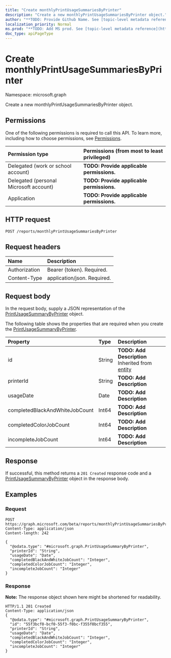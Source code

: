 ```yaml
---
title: "Create monthlyPrintUsageSummariesByPrinter"
description: "Create a new monthlyPrintUsageSummariesByPrinter object."
author: "**TODO: Provide Github Name. See [topic-level metadata reference](https://msgo.azurewebsites.net/add/document/guidelines/metadata.html#topic-level-metadata)**"
localization_priority: Normal
ms.prod: "**TODO: Add MS prod. See [topic-level metadata reference](https://msgo.azurewebsites.net/add/document/guidelines/metadata.html#topic-level-metadata)**"
doc_type: apiPageType
---
```


# Create monthlyPrintUsageSummariesByPrinter

Namespace: microsoft.graph

Create a new monthlyPrintUsageSummariesByPrinter object.

## Permissions
One of the following permissions is required to call this API. To learn more, including how to choose permissions, see [Permissions](/concepts/permissions-reference.md).

|Permission type|Permissions (from most to least privileged)|
|:---|:---|
|Delegated (work or school account)|**TODO: Provide applicable permissions.**|
|Delegated (personal Microsoft account)|**TODO: Provide applicable permissions.**|
|Application|**TODO: Provide applicable permissions.**|

## HTTP request

<!-- {
  "blockType": "ignored"
}
-->
``` http
POST /reports/monthlyPrintUsageSummariesByPrinter
```

## Request headers
|Name|Description|
|:---|:---|
|Authorization|Bearer {token}. Required.|
|Content-Type|application/json. Required.|

## Request body
In the request body, supply a JSON representation of the [PrintUsageSummaryByPrinter](../resources/printusagesummarybyprinter.md) object.

The following table shows the properties that are required when you create the [PrintUsageSummaryByPrinter](../resources/printusagesummarybyprinter.md).

|Property|Type|Description|
|:---|:---|:---|
|id|String|**TODO: Add Description** Inherited from [entity](../resources/entity.md)|
|printerId|String|**TODO: Add Description**|
|usageDate|Date|**TODO: Add Description**|
|completedBlackAndWhiteJobCount|Int64|**TODO: Add Description**|
|completedColorJobCount|Int64|**TODO: Add Description**|
|incompleteJobCount|Int64|**TODO: Add Description**|



## Response

If successful, this method returns a `201 Created` response code and a [PrintUsageSummaryByPrinter](../resources/printusagesummarybyprinter.md) object in the response body.

## Examples

### Request
<!-- {
  "blockType": "request",
  "name": "create_printusagesummarybyprinter_from_"
}
-->
``` http
POST https://graph.microsoft.com/beta/reports/monthlyPrintUsageSummariesByPrinter
Content-Type: application/json
Content-length: 242

{
  "@odata.type": "#microsoft.graph.PrintUsageSummaryByPrinter",
  "printerId": "String",
  "usageDate": "Date",
  "completedBlackAndWhiteJobCount": "Integer",
  "completedColorJobCount": "Integer",
  "incompleteJobCount": "Integer"
}
```

### Response
**Note:** The response object shown here might be shortened for readability.
<!-- {
  "blockType": "response",
  "truncated": true,
  "@odata.type": "microsoft.graph.printusagesummarybyprinter"
}
-->
``` http
HTTP/1.1 201 Created
Content-Type: application/json
{
  "@odata.type": "#microsoft.graph.PrintUsageSummaryByPrinter",
  "id": "55f3bcf0-bcf0-55f3-f0bc-f355f0bcf355",
  "printerId": "String",
  "usageDate": "Date",
  "completedBlackAndWhiteJobCount": "Integer",
  "completedColorJobCount": "Integer",
  "incompleteJobCount": "Integer"
}
```

